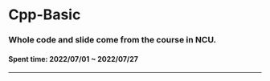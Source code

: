 # Cpp-Basic

### Whole code and slide come from the course in NCU.

#### Spent time: 2022/07/01 ~ 2022/07/27
---